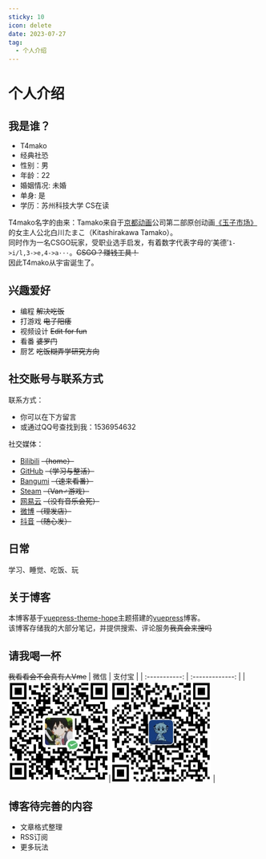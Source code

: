 ```yaml
---
sticky: 10
icon: delete
date: 2023-07-27
tag:
  - 个人介绍
---
```



# 个人介绍
<!-- more -->
## 我是谁？

- T4mako  
- 经典社恐
- 性别：男  
- 年龄：22
- 婚姻情况: 未婚  
- 单身: 是  
- 学历：苏州科技大学 CS在读  

T4mako名字的由来：Tamako来自于[京都动画](https://www.kyotoanimation.co.jp/)公司第二部原创动画[《玉子市场》](http://tamakomarket.com/)的女主人公北白川たまこ（Kitashirakawa Tamako）。  
同时作为一名CSGO玩家，受职业选手启发，有着数字代表字母的‘美德’`1->i/l,3->e,4->a···`。~~CSGO？赚钱工具！~~  
因此T4mako从宇宙诞生了。  

## 兴趣爱好
- 编程 ~~解决吃饭~~
- 打游戏 ~~电子阳痿~~
- 视频设计 ~~Edit for fun~~
- 看番 ~~婆罗门~~
- 厨艺 ~~吃饭糊弄学研究方向~~
## 社交账号与联系方式
联系方式：
- 你可以在下方留言  
- 或通过QQ号查找到我：1536954632

社交媒体：
- [Bilibili](https://space.bilibili.com/313309138) ~~（home）~~
- [GitHub](https://github.com/T4mako) ~~（学习与整活）~~
- [Bangumi](https://bgm.tv/user/t4mako) ~~（速来看番）~~
- [Steam](https://steamcommunity.com/profiles/76561199025694576/) ~~（Van♂游戏）~~
- [网易云](https://music.163.com/#/user/home?id=559686132) ~~（没有音乐会死）~~
- [微博](https://m.weibo.cn/u/6321875003) ~~（理发店）~~
- [抖音](https://www.douyin.com/user/MS4wLjABAAAA32mwXDHtuWrwk5MD48IWbQCxLEzl1K-wBpUKNiH6NdA) ~~（随心发）~~
## 日常
学习、睡觉、吃饭、玩
## 关于博客
本博客基于[vuepress-theme-hope](https://theme-hope.vuejs.press/zh/)主题搭建的[vuepress](https://vuejs.press/zh/)博客。  
该博客存储我的大部分笔记，并提供搜索、评论服务~~我真会来搜吗~~
## 请我喝一杯
~~我看看会不会真有人Vme~~
|     微信      |  支付宝   | 
| :-----------: | :-------------: | 
|<img src="../src/.vuepress/public/assets/images/vx.jpg" alt="vx" width="200" height="200">|<img src="../src/.vuepress/public/assets/images/zfb.jpg" alt="zfb" width="200" height="200"> | 
## 博客待完善的内容
- 文章格式整理
- RSS订阅
- 更多玩法
